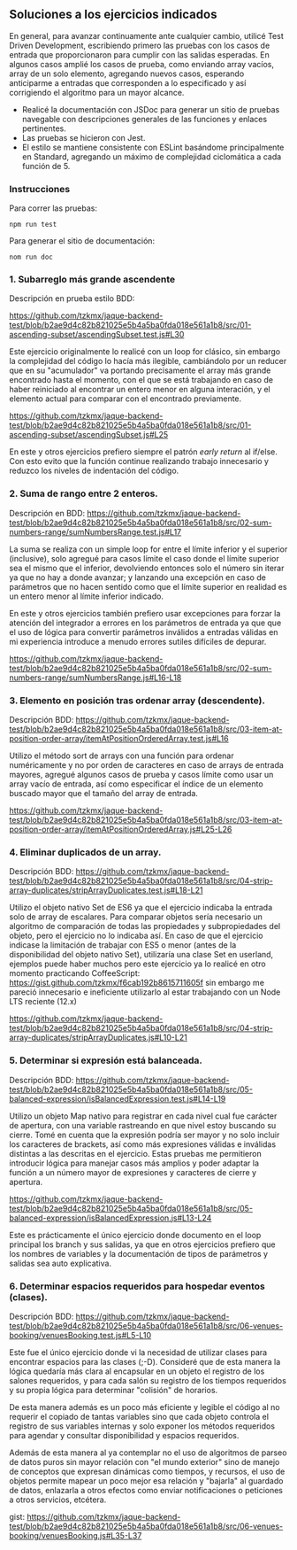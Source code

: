 ## Soluciones a los ejercicios indicados

En general, para avanzar continuamente ante cualquier cambio, utilicé Test Driven Development, escribiendo primero las pruebas con los casos de entrada que proporcionaron para cumplir con las salidas esperadas. En algunos casos amplié los casos de prueba, como enviando array vacíos, array de un solo elemento, agregando nuevos casos, esperando anticiparme a entradas que corresponden a lo especificado y así corrigiendo el algoritmo para un mayor alcance.

- Realicé la documentación con JSDoc para generar un sitio de pruebas navegable con descripciones generales de las funciones y enlaces pertinentes.
- Las pruebas se hicieron con Jest.
- El estilo se mantiene consistente con ESLint basándome principalmente en Standard, agregando un máximo de complejidad ciclomática a cada función de 5.

### Instrucciones

Para correr las pruebas:

    npm run test
     
Para generar el sitio de documentación:

    nom run doc


### 1. Subarreglo más grande ascendente

Descripción en prueba estilo BDD:

https://github.com/tzkmx/jaque-backend-test/blob/b2ae9d4c82b821025e5b4a5ba0fda018e561a1b8/src/01-ascending-subset/ascendingSubset.test.js#L30

Este ejercicio originalmente lo realicé con un loop for clásico, sin embargo la complejidad del código lo hacía más ilegible, cambiándolo por un reducer que en su "acumulador" va portando precisamente el array más grande encontrado hasta el momento, con el que se está trabajando en caso de haber reiniciado al encontrar un entero menor en alguna interación, y el elemento actual para comparar con el encontrado previamente.

https://github.com/tzkmx/jaque-backend-test/blob/b2ae9d4c82b821025e5b4a5ba0fda018e561a1b8/src/01-ascending-subset/ascendingSubset.js#L25

En este y otros ejercicios prefiero siempre el patrón _early return_ al if/else. Con esto evito que la función continue realizando trabajo innecesario y reduzco los niveles de indentación del código.

### 2. Suma de rango entre 2 enteros.

Descripción en BDD:
https://github.com/tzkmx/jaque-backend-test/blob/b2ae9d4c82b821025e5b4a5ba0fda018e561a1b8/src/02-sum-numbers-range/sumNumbersRange.test.js#L17

La suma se realiza con un simple loop for entre el límite inferior y el superior (inclusive), solo agregué para casos límite el caso donde el límite superior sea el mismo que el inferior, devolviendo entonces solo el número sin iterar ya que no hay a donde avanzar; y lanzando una excepción en caso de parámetros que no hacen sentido como que el límite superior en realidad es un entero menor al límite inferior indicado.

En este y otros ejercicios también prefiero usar excepciones para forzar la atención del integrador a errores en los parámetros de entrada ya que que el uso de lógica para convertir parámetros inválidos a entradas válidas en mi experiencia introduce a menudo errores sutiles difíciles de depurar.

https://github.com/tzkmx/jaque-backend-test/blob/b2ae9d4c82b821025e5b4a5ba0fda018e561a1b8/src/02-sum-numbers-range/sumNumbersRange.js#L16-L18

### 3. Elemento en posición tras ordenar array (descendente).

Descripción BDD:
https://github.com/tzkmx/jaque-backend-test/blob/b2ae9d4c82b821025e5b4a5ba0fda018e561a1b8/src/03-item-at-position-order-array/itemAtPositionOrderedArray.test.js#L16

Utilizo el método sort de arrays con una función para ordenar numéricamente y no por orden de caracteres en caso de arrays de entrada mayores, agregué algunos casos de prueba y casos límite como usar un array vacío de entrada, así como especificar el índice de un elemento buscado mayor que el tamaño del array de entrada.

https://github.com/tzkmx/jaque-backend-test/blob/b2ae9d4c82b821025e5b4a5ba0fda018e561a1b8/src/03-item-at-position-order-array/itemAtPositionOrderedArray.js#L25-L26

### 4. Eliminar duplicados de un array.

Descripción BDD:
https://github.com/tzkmx/jaque-backend-test/blob/b2ae9d4c82b821025e5b4a5ba0fda018e561a1b8/src/04-strip-array-duplicates/stripArrayDuplicates.test.js#L18-L21

Utilizo el objeto nativo Set de ES6 ya que el ejercicio indicaba la entrada solo de array de escalares. Para comparar objetos sería necesario un algoritmo de comparación de todas las propiedades y subpropiedades del objeto, pero el ejercicio no lo indicaba así. En caso de que el ejercicio indicase la limitación de trabajar con ES5 o menor (antes de la disponibilidad del objeto nativo Set), utilizaría una clase Set en userland, ejemplos puede haber muchos pero este ejercicio ya lo realicé en otro momento practicando CoffeeScript: https://gist.github.com/tzkmx/f6cab192b8615711605f sin embargo me pareció innecesario e ineficiente 
utilizarlo al estar trabajando con un Node LTS reciente (12.x)

https://github.com/tzkmx/jaque-backend-test/blob/b2ae9d4c82b821025e5b4a5ba0fda018e561a1b8/src/04-strip-array-duplicates/stripArrayDuplicates.js#L10-L21

### 5. Determinar si expresión está balanceada.

Descripción BDD:
https://github.com/tzkmx/jaque-backend-test/blob/b2ae9d4c82b821025e5b4a5ba0fda018e561a1b8/src/05-balanced-expression/isBalancedExpression.test.js#L14-L19

Utilizo un objeto Map nativo para registrar en cada nivel cual fue carácter de apertura, con una variable rastreando en que nivel estoy buscando su cierre. Tomé en cuenta que la expresión podría ser mayor y no solo incluir los caracteres de brackets, así como más expresiones válidas e inválidas distintas a las descritas en el ejercicio. Estas pruebas me permitieron introducir lógica para manejar casos más amplios y poder adaptar la función a un número mayor de expresiones y caracteres de cierre y apertura.

https://github.com/tzkmx/jaque-backend-test/blob/b2ae9d4c82b821025e5b4a5ba0fda018e561a1b8/src/05-balanced-expression/isBalancedExpression.js#L13-L24

Este es prácticamente el único ejercicio donde documento en el loop principal los branch y sus salidas, ya que en otros ejercicios prefiero que los nombres de variables y la documentación de tipos de parámetros y salidas sea auto explicativa.

### 6. Determinar espacios requeridos para hospedar eventos (clases).

Descripción BDD:
https://github.com/tzkmx/jaque-backend-test/blob/b2ae9d4c82b821025e5b4a5ba0fda018e561a1b8/src/06-venues-booking/venuesBooking.test.js#L5-L10

Este fue el único ejercicio donde vi la necesidad de utilizar clases para encontrar espacios para las clases (;-D). Consideré que de esta manera la lógica quedaría más clara al encapsular en un objeto el registro de los salones requeridos, y para cada salón su registro de los tiempos requeridos y su propia lógica para determinar "colisión" de horarios.

De esta manera además es un poco más eficiente y legible el código al no requerir el copiado de tantas variables sino que cada objeto controla el registro de sus variables internas y solo exponer los métodos requeridos para agendar y consultar disponibilidad y espacios requeridos.

Además de esta manera al ya contemplar no el uso de algoritmos de parseo de datos puros sin mayor relación con "el mundo exterior" sino de manejo de conceptos que expresan dinámicas como tiempos, y recursos, el uso de objetos permite mapear un poco mejor esa relación y "bajarla" al guardado de datos, enlazarla a otros efectos como enviar notificaciones o peticiones a otros servicios, etcétera.

gist:
https://github.com/tzkmx/jaque-backend-test/blob/b2ae9d4c82b821025e5b4a5ba0fda018e561a1b8/src/06-venues-booking/venuesBooking.js#L35-L37
